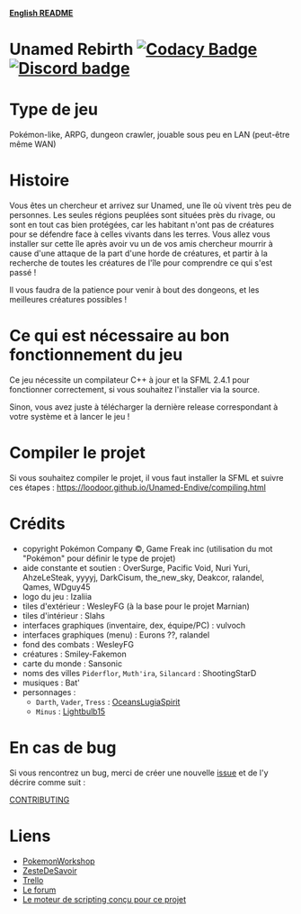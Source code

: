 **[English README](../README.md)**

# Unamed Rebirth [![Codacy Badge](https://api.codacy.com/project/badge/Grade/ae66540cc8d040b7955c6b93c0f9da2e)](https://www.codacy.com/app/folaefolc/Unamed-Endive/dashboard) [![Discord badge](https://img.shields.io/badge/Discord-Unamed__Rebirth-brightgreen.svg?style=flat)](https://discord.gg/AWSWvgU)

Type de jeu
===========
Pokémon-like, ARPG, dungeon crawler, jouable sous peu en LAN (peut-être même WAN)

Histoire
========
Vous êtes un chercheur et arrivez sur Unamed, une île où vivent très peu de personnes. 
Les seules régions peuplées sont situées près du rivage, ou sont en tout cas bien protégées, 
car les habitant n'ont pas de créatures pour se défendre face à celles vivants dans les terres. 
Vous allez vous installer sur cette île après avoir vu un de vos amis chercheur mourrir à cause 
d'une attaque de la part d'une horde de créatures, et partir à la recherche de toutes les 
créatures de l'île pour comprendre ce qui s'est passé !

Il vous faudra de la patience pour venir à bout des dongeons, et les meilleures créatures possibles !

Ce qui est nécessaire au bon fonctionnement du jeu
==================================================
Ce jeu nécessite un compilateur C++ à jour et la SFML 2.4.1 pour fonctionner correctement, si vous souhaitez l'installer via la source.

Sinon, vous avez juste à télécharger la dernière release correspondant à votre système et à lancer le jeu !

Compiler le projet
==================
Si vous souhaitez compiler le projet, il vous faut installer la SFML et suivre ces étapes : https://loodoor.github.io/Unamed-Endive/compiling.html

Crédits
=======
* copyright Pokémon Company ©, Game Freak inc (utilisation du mot "Pokémon" pour définir le type de projet)
* aide constante et soutien : OverSurge, Pacific Void, Nuri Yuri, AhzeLeSteak, yyyyj, DarkCisum, the_new_sky, Deakcor, ralandel, Qames, WDguy45
* logo du jeu : Izaliia
* tiles d'extérieur : WesleyFG (à la base pour le projet Marnian)
* tiles d'intérieur : Slahs
* interfaces graphiques (inventaire, dex, équipe/PC) : vulvoch
* interfaces graphiques (menu) : Eurons ??, ralandel
* fond des combats : WesleyFG
* créatures : Smiley-Fakemon
* carte du monde : Sansonic
* noms des villes `Piderflor`, `Muth'ira`, `Silancard` : ShootingStarD
* musiques : Bat'
* personnages :
    * `Darth`, `Vader`, `Tress` : [OceansLugiaSpirit](http://oceanslugiaspirit.deviantart.com/)
    * `Minus` : [Lightbulb15](http://lightbulb15.deviantart.com)

En cas de bug
=============
Si vous rencontrez un bug, merci de créer une nouvelle [issue](https://github.com/Loodoor/Unamed-Endive/issues/new) 
et de l'y décrire comme suit :

[CONTRIBUTING](CONTRIBUTING.md)

Liens
=====
* [PokemonWorkshop](http://pokemonworkshop.com/forum/index.php?topic=3314.0)
* [ZesteDeSavoir](https://zestedesavoir.com/forums/sujet/7064/unamed-rebirth/)
* [Trello](https://trello.com/b/JdzEnDJf)
* [Le forum](http://unamedrebirth.alwaysdata.net/)
* [Le moteur de scripting conçu pour ce projet](https://github.com/Loodoor/Py3ScriptingEngine)
